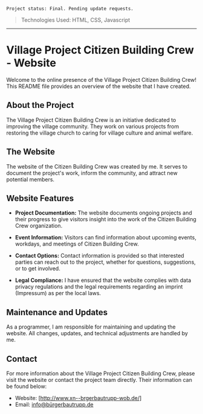     Project status: Final. Pending update requests. 

> Technologies Used:  HTML, CSS, Javascript

----------

# Village Project Citizen Building Crew - Website

Welcome to the online presence of the Village Project Citizen Building Crew! This README file provides an overview of the website that I have created.

## About the Project

The Village Project Citizen Building Crew is an initiative dedicated to improving the village community. They work on various projects from restoring the village church to caring for village culture and animal welfare.

## The Website

The website of the Citizen Building Crew was created by me. It serves to document the project's work, inform the community, and attract new potential  members.

## Website Features

-   **Project Documentation:** The website documents ongoing projects and their progress to give visitors insight into the work of the Citizen Building Crew organization.
    
-   **Event Information:** Visitors can find information about upcoming events, workdays, and meetings of Citizen Building Crew.
    
-   **Contact Options:** Contact information is provided so that interested parties can reach out to the project, whether for questions, suggestions, or to get involved.

-  **Legal Compliance:** I have ensured that the website complies with data privacy regulations and the legal requirements regarding an imprint (Impressum) as per the local laws.
    

## Maintenance and Updates

As a programmer, I am responsible for maintaining and updating the website. All changes, updates, and technical adjustments are handled by me.

## Contact

For more information about the Village Project Citizen Building Crew, please visit the website or contact the project team directly. Their information can be found below:

-   Website: [http://www.xn--brgerbautrupp-wob.de/]
-   Email: info@bürgerbautrupp.de

